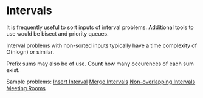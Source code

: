 # Intervals

It is frequently useful to sort inputs of interval problems. Additional tools to use would be bisect and priority queues.

Interval problems with non-sorted inputs typically have a time complexity of O(nlogn) or similar.

Prefix sums may also be of use. Count how many occurences of each sum exist.

Sample problems:
[Insert Interval](https://leetcode.com/problems/insert-interval/description/)
[Merge Intervals](https://leetcode.com/problems/merge-intervals/description/)
[Non-overlapping Intervals](https://leetcode.com/problems/non-overlapping-intervals/description/)
[Meeting Rooms](https://leetcode.com/problems/meeting-rooms/description/)

